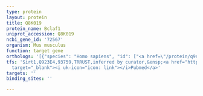 ```yaml
---
type: protein
layout: protein
title: Q8K019
protein_name: Bclaf1
uniprot_accession: Q8K019
ncbi_gene_id: '72567'
organism: Mus musculus
function: target gene
orthologs: '[{"species": "Homo sapiens", "id": ["<a href=\"/protein/q9nyf8\">Q9NYF8</a>"]}, {"species": "Rattus norvegicus", "id": ["B1WC16"]}]'
tfs: 'Sirt1,Q923E4,93759,TRRUST,inferred by curator,&ensp;<a href="https://www.ncbi.nlm.nih.gov/pubmed/?term=29087512%5Buid%5D+OR+21454709%5Buid%5D"
  target="_blank"><i uk-icon="icon: link"></i>Pubmed</a>'
targets: ''
binding_sites: ''

---
```

